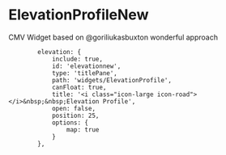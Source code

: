 # ElevationProfileNew
CMV Widget based on @goriliukasbuxton wonderful approach

            elevation: {
                include: true,
                id: 'elevationnew',
                type: 'titlePane',
                path: 'widgets/ElevationProfile',
                canFloat: true,
                title: '<i class="icon-large icon-road"></i>&nbsp;&nbsp;Elevation Profile',
                open: false,
                position: 25,
                options: {
                    map: true
                }
            },
  
  
            
            
